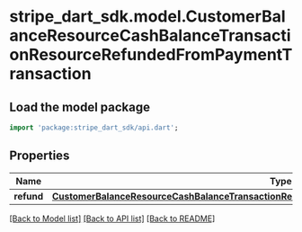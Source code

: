 # stripe_dart_sdk.model.CustomerBalanceResourceCashBalanceTransactionResourceRefundedFromPaymentTransaction

## Load the model package
```dart
import 'package:stripe_dart_sdk/api.dart';
```

## Properties
Name | Type | Description | Notes
------------ | ------------- | ------------- | -------------
**refund** | [**CustomerBalanceResourceCashBalanceTransactionResourceRefundedFromPaymentTransactionRefund**](CustomerBalanceResourceCashBalanceTransactionResourceRefundedFromPaymentTransactionRefund.md) |  | 

[[Back to Model list]](../README.md#documentation-for-models) [[Back to API list]](../README.md#documentation-for-api-endpoints) [[Back to README]](../README.md)


